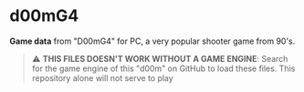 # d00mG4

**Game data** from "D00mG4" for PC, a very popular shooter game from 90's.

> :warning: **THIS FILES DOESN'T WORK WITHOUT A GAME ENGINE**: Search for the game engine of this "d00m" on GitHub to load these files. This repository alone will not serve to play